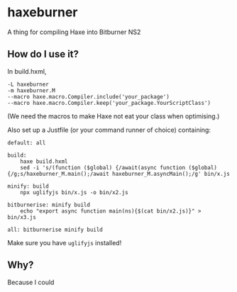 # haxeburner
A thing for compiling Haxe into Bitburner NS2

## How do I use it?
In build.hxml,
```hxml
-L haxeburner
-m haxeburner.M
--macro haxe.macro.Compiler.include('your_package')
--macro haxe.macro.Compiler.keep('your_package.YourScriptClass')
```
(We need the macros to make Haxe not eat your class when optimising.)

Also set up a Justfile (or your command runner of choice) containing:
```
default: all

build:
    haxe build.hxml
    sed -i 's/(function ($global) {/await(async function ($global) {/g;s/haxeburner_M.main();/await haxeburner_M.asyncMain();/g' bin/x.js

minify: build
    npx uglifyjs bin/x.js -o bin/x2.js

bitburnerise: minify build
    echo "export async function main(ns){$(cat bin/x2.js)}" > bin/x3.js

all: bitburnerise minify build
```

Make sure you have `uglifyjs` installed!

## Why?
Because I could